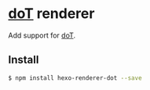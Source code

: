 # [doT] renderer

Add support for [doT].

## Install

``` bash
$ npm install hexo-renderer-dot --save
```

[doT]: http://olado.github.io/doT/